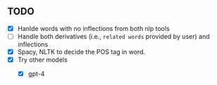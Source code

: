 ## TODO

- [x] Hanlde words with no inflections from both nlp tools
- [ ] Handle both derivatives (i.e., `related words` provided by user) and inflections
- [x] Spacy, NLTK to decide the POS tag in word.
- [x] Try other models
  - [x] gpt-4


